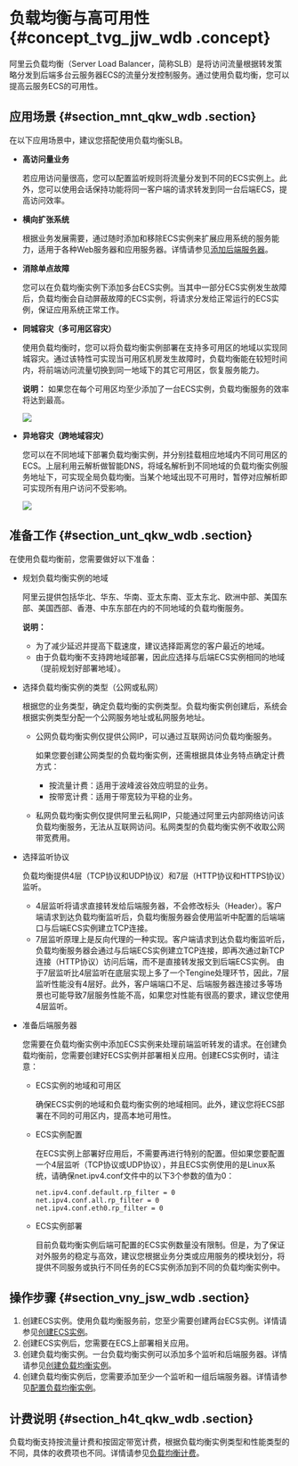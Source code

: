 # 负载均衡与高可用性 {#concept_tvg_jjw_wdb .concept}

阿里云负载均衡（Server Load Balancer，简称SLB）是将访问流量根据转发策略分发到后端多台云服务器ECS的流量分发控制服务。通过使用负载均衡，您可以提高云服务ECS的可用性。

## 应用场景 {#section_mnt_qkw_wdb .section}

在以下应用场景中，建议您搭配使用负载均衡SLB。

-   **高访问量业务** 

    若应用访问量很高，您可以配置监听规则将流量分发到不同的ECS实例上。此外，您可以使用会话保持功能将同一客户端的请求转发到同一台后端ECS，提高访问效率。

-   **横向扩张系统** 

    根据业务发展需要，通过随时添加和移除ECS实例来扩展应用系统的服务能力，适用于各种Web服务器和应用服务器。详情请参见[添加后端服务器](../../../../cn.zh-CN/用户指南/后端服务器/后端服务器概述.md#)。

-   **消除单点故障** 

    您可以在负载均衡实例下添加多台ECS实例。当其中一部分ECS实例发生故障后，负载均衡会自动屏蔽故障的ECS实例，将请求分发给正常运行的ECS实例，保证应用系统正常工作。

-   **同城容灾（多可用区容灾）** 

    使用负载均衡时，您可以将负载均衡实例部署在支持多可用区的地域以实现同城容灾。通过该特性可实现当可用区机房发生故障时，负载均衡能在较短时间内，将前端访问流量切换到同一地域下的其它可用区，恢复服务能力。

    **说明：** 如果您在每个可用区均至少添加了一台ECS实例，负载均衡服务的效率将达到最高。

    ![](http://static-aliyun-doc.oss-cn-hangzhou.aliyuncs.com/assets/img/9613/156083487013337_zh-CN.png)

-   **异地容灾（跨地域容灾）** 

    您可以在不同地域下部署负载均衡实例，并分别挂载相应地域内不同可用区的ECS。上层利用云解析做智能DNS，将域名解析到不同地域的负载均衡实例服务地址下，可实现全局负载均衡。当某个地域出现不可用时，暂停对应解析即可实现所有用户访问不受影响。

    ![](http://static-aliyun-doc.oss-cn-hangzhou.aliyuncs.com/assets/img/9613/156083487013338_zh-CN.png)


## 准备工作 {#section_unt_qkw_wdb .section}

在使用负载均衡前，您需要做好以下准备：

-   规划负载均衡实例的地域

    阿里云提供包括华北、华东、华南、亚太东南、亚太东北、欧洲中部、美国东部、美国西部、香港、中东东部在内的不同地域的负载均衡服务。

    **说明：** 

    -   为了减少延迟并提高下载速度，建议选择距离您的客户最近的地域。
    -   由于负载均衡不支持跨地域部署，因此应选择与后端ECS实例相同的地域（提前规划好部署地域）。
-   选择负载均衡实例的类型（公网或私网）

    根据您的业务类型，确定负载均衡的实例类型。负载均衡实例创建后，系统会根据实例类型分配一个公网服务地址或私网服务地址。

    -   公网负载均衡实例仅提供公网IP，可以通过互联网访问负载均衡服务。

        如果您要创建公网类型的负载均衡实例，还需根据具体业务特点确定计费方式：

        -   按流量计费：适用于波峰波谷效应明显的业务。
        -   按带宽计费：适用于带宽较为平稳的业务。
    -   私网负载均衡实例仅提供阿里云私网IP，只能通过阿里云内部网络访问该负载均衡服务，无法从互联网访问。私网类型的负载均衡实例不收取公网带宽费用。
-   选择监听协议

    负载均衡提供4层（TCP协议和UDP协议）和7层（HTTP协议和HTTPS协议）监听。

    -   4层监听将请求直接转发给后端服务器，不会修改标头（Header）。客户端请求到达负载均衡监听后，负载均衡服务器会使用监听中配置的后端端口与后端ECS实例建立TCP连接。
    -   7层监听原理上是反向代理的一种实现。客户端请求到达负载均衡监听后，负载均衡服务器会通过与后端ECS实例建立TCP连接，即再次通过新TCP连接（HTTP协议）访问后端，而不是直接转发报文到后端ECS实例。
    由于7层监听比4层监听在底层实现上多了一个Tengine处理环节，因此，7层监听性能没有4层好。此外，客户端端口不足、后端服务器连接过多等场景也可能导致7层服务性能不高，如果您对性能有很高的要求，建议您使用4层监听。

-   准备后端服务器

    您需要在负载均衡实例中添加ECS实例来处理前端监听转发的请求。在创建负载均衡前，您需要创建好ECS实例并部署相关应用。创建ECS实例时，请注意：

    -   ECS实例的地域和可用区

        确保ECS实例的地域和负载均衡实例的地域相同。此外，建议您将ECS部署在不同的可用区内，提高本地可用性。

    -   ECS实例配置

        在ECS实例上部署好应用后，不需要再进行特别的配置。但如果您要配置一个4层监听（TCP协议或UDP协议），并且ECS实例使用的是Linux系统，请确保net.ipv4.conf文件中的以下3个参数的值为0：

        ``` {#codeblock_yua_cb8_59y}
        net.ipv4.conf.default.rp_filter = 0
        net.ipv4.conf.all.rp_filter = 0
        net.ipv4.conf.eth0.rp_filter = 0
        ```

    -   ECS实例部署

        目前负载均衡实例后端可配置的ECS实例数量没有限制。但是，为了保证对外服务的稳定与高效，建议您根据业务分类或应用服务的模块划分，将提供不同服务或执行不同任务的ECS实例添加到不同的负载均衡实例中。


## 操作步骤 {#section_vny_jsw_wdb .section}

1.  创建ECS实例。使用负载均衡服务前，您至少需要创建两台ECS实例。详情请参见[创建ECS实例](../../../../cn.zh-CN/实例/创建实例/使用向导创建实例.md#)。
2.  创建ECS实例后，您需要在ECS上部署相关应用。
3.  创建负载均衡实例。一台负载均衡实例可以添加多个监听和后端服务器。详情请参见[创建负载均衡实例](../../../../cn.zh-CN/快速入门/创建负载均衡实例.md#)。
4.  创建负载均衡实例后，您需要添加至少一个监听和一组后端服务器。详情请参见[配置负载均衡实例](../../../../cn.zh-CN/快速入门/配置负载均衡实例.md#)。

## 计费说明 {#section_h4t_qkw_wdb .section}

负载均衡支持按流量计费和按固定带宽计费，根据负载均衡实例类型和性能类型的不同，具体的收费项也不同。详情请参见[负载均衡计费](../../../../cn.zh-CN/产品定价/按量计费.md#)。


